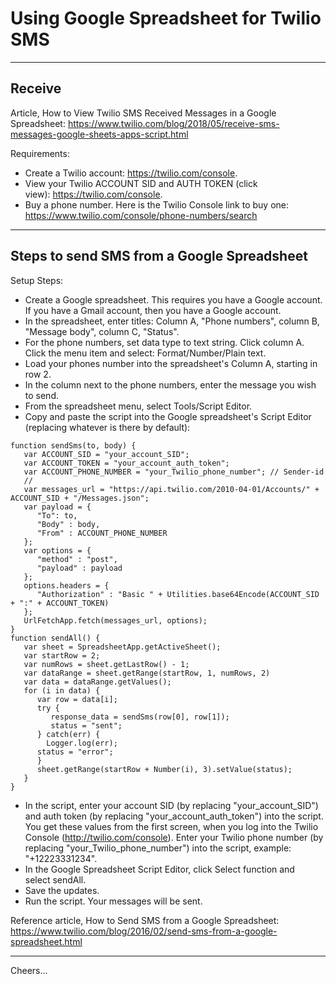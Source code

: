 # Using Google Spreadsheet for Twilio SMS

--------------------------------------------------------------------------------
## Receive

Article, How to View Twilio SMS Received Messages in a Google Spreadsheet:
https://www.twilio.com/blog/2018/05/receive-sms-messages-google-sheets-apps-script.html

Requirements:
+ Create a Twilio account: https://twilio.com/console.
+ View your Twilio ACCOUNT SID and AUTH TOKEN (click view): https://twilio.com/console.
+ Buy a phone number. Here is the Twilio Console link to buy one:
https://www.twilio.com/console/phone-numbers/search

--------------------------------------------------------------------------------
## Steps to send SMS from a Google Spreadsheet

Setup Steps:
+ Create a Google spreadsheet. This requires you have a Google account. If you have a Gmail account, then you have a Google account.
+ In the spreadsheet, enter titles: Column A, "Phone numbers", column B, "Message body", column C, "Status".
+ For the phone numbers, set data type to text string. Click column A. Click the menu item and select: Format/Number/Plain text.
+ Load your phones number into the spreadsheet's Column A, starting in row 2.
+ In the column next to the phone numbers, enter the message you wish to send.
+ From the spreadsheet menu, select Tools/Script Editor.
+ Copy and paste the script into the Google spreadsheet's Script Editor (replacing whatever is there by default):
````
function sendSms(to, body) {
   var ACCOUNT_SID = "your_account_SID";
   var ACCOUNT_TOKEN = "your_account_auth_token";
   var ACCOUNT_PHONE_NUMBER = "your_Twilio_phone_number"; // Sender-id
   //
   var messages_url = "https://api.twilio.com/2010-04-01/Accounts/" + ACCOUNT_SID + "/Messages.json";
   var payload = {
      "To": to,
      "Body" : body,
      "From" : ACCOUNT_PHONE_NUMBER
   };
   var options = {
      "method" : "post",
      "payload" : payload
   };
   options.headers = {
      "Authorization" : "Basic " + Utilities.base64Encode(ACCOUNT_SID + ":" + ACCOUNT_TOKEN)
   };
   UrlFetchApp.fetch(messages_url, options);
}
function sendAll() {
   var sheet = SpreadsheetApp.getActiveSheet();
   var startRow = 2;
   var numRows = sheet.getLastRow() - 1;
   var dataRange = sheet.getRange(startRow, 1, numRows, 2)
   var data = dataRange.getValues();
   for (i in data) {
      var row = data[i];
      try {
         response_data = sendSms(row[0], row[1]);
         status = "sent";
      } catch(err) {
        Logger.log(err);
      status = "error";
      }
      sheet.getRange(startRow + Number(i), 3).setValue(status);
   }
}
````
+ In the script, enter your account SID (by replacing "your_account_SID") and auth token (by replacing "your_account_auth_token") into the script. You get these values from the first screen, when you log into the Twilio Console (http://twilio.com/console). Enter your Twilio phone number (by replacing "your_Twilio_phone_number") into the script, example: "+12223331234".
+ In the Google Spreadsheet Script Editor, click Select function and select sendAll.
+ Save the updates.
+ Run the script. Your messages will be sent.


Reference article, How to Send SMS from a Google Spreadsheet:
https://www.twilio.com/blog/2016/02/send-sms-from-a-google-spreadsheet.html


--------------------------------------------------------------------------------

Cheers...
